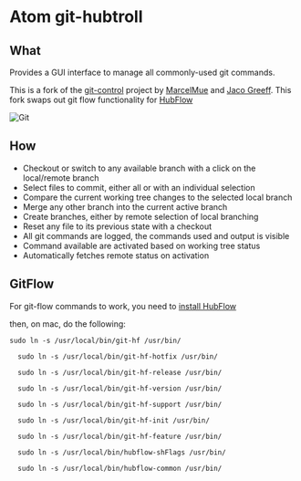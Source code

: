 # Atom git-hubtroll

## What

Provides a GUI interface to manage all commonly-used git commands.

This is a fork of the [git-control](https://atom.io/packages/git-control) project by [MarcelMue](https://github.com/MarcelMue) and [Jaco Greeff](https://github.com/jacogr). This fork swaps out git flow functionality for [HubFlow](https://datasift.github.io/gitflow/)

![Git](https://raw.githubusercontent.com/jacogr/atom-git-control/master/screenshots/git-01.png)

## How

- Checkout or switch to any available branch with a click on the local/remote branch
- Select files to commit, either all or with an individual selection
- Compare the current working tree changes to the selected local branch
- Merge any other branch into the current active branch
- Create branches, either by remote selection of local branching
- Reset any file to its previous state with a checkout
- All git commands are logged, the commands used and output is visible
- Command available are activated based on working tree status
- Automatically fetches remote status on activation

## GitFlow

For git-flow commands to work, you need to [install HubFlow](https://datasift.github.io/gitflow/TheHubFlowTools.html)

then, on mac, do the following:

```
sudo ln -s /usr/local/bin/git-hf /usr/bin/

  sudo ln -s /usr/local/bin/git-hf-hotfix /usr/bin/

  sudo ln -s /usr/local/bin/git-hf-release /usr/bin/

  sudo ln -s /usr/local/bin/git-hf-version /usr/bin/

  sudo ln -s /usr/local/bin/git-hf-support /usr/bin/

  sudo ln -s /usr/local/bin/git-hf-init /usr/bin/

  sudo ln -s /usr/local/bin/git-hf-feature /usr/bin/

  sudo ln -s /usr/local/bin/hubflow-shFlags /usr/bin/

  sudo ln -s /usr/local/bin/hubflow-common /usr/bin/
```

